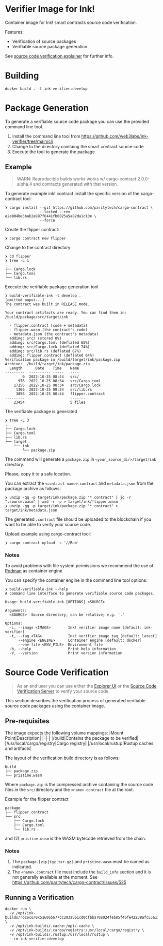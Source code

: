 # Verifier Image for Ink!

Container image for Ink! smart contracts source code verification.

Features:
- Verification of source packages
- Verifiable source package generation

See [source code verification explainer](https://github.com/web3labs/ink-verifier/blob/main/docs/SOURCE_CODE_VERIFICATION_EXPLAINER.md) for further info.

# Building

```
docker build . -t ink-verifier:develop
```

# Package Generation

To generate a verifiable source code package you can use the provided command line tool.

1. Install the command line tool from https://github.com/web3labs/ink-verifier/tree/main/cli
2. Change to the directory cointaing the smart contract source code
3. Execute the tool to generate the package

## Example

> WARN: Reproducible builds works works w/ cargo-contract 2.0.0-alpha.4
> and contracts generated with that version.

To generate example ink! contract install the specific version of the cargo-contract tool:

```
❯ cargo install --git https://github.com/paritytech/cargo-contract \
                --locked --rev e2e804be3bab2a987f0441fb8025a5a82da1c10e \ 
                --force
```

Create the flipper contract:

```
❯ cargo contract new flipper
```

Change to the contract directory
```
❯ cd flipper
❯ tree -L 1
.
├── Cargo.lock
├── Cargo.toml
└── lib.rs
```
Execute the verifiable package generation tool
```
❯ build-verifiable-ink -t develop .
[omitted ouput...]
The contract was built in RELEASE mode.

Your contract artifacts are ready. You can find them in:
/build/package/src/target/ink

  - flipper.contract (code + metadata)
  - flipper.wasm (the contract's code)
  - metadata.json (the contract's metadata)
  adding: src/ (stored 0%)
  adding: src/Cargo.toml (deflated 65%)
  adding: src/Cargo.lock (deflated 74%)
  adding: src/lib.rs (deflated 67%)
  adding: flipper.contract (deflated 64%)
Verification package in /build/target/ink/package.zip
Archive:  /build/target/ink/package.zip
  Length      Date    Time    Name
---------  ---------- -----   ----
        0  2022-10-25 08:44   src/
      976  2022-10-25 08:34   src/Cargo.toml
    17256  2022-10-25 08:34   src/Cargo.lock
     1366  2022-10-25 08:34   src/lib.rs
     3856  2022-10-25 08:44   flipper.contract
---------                     -------
    23454                     5 files
```
The verifiable package is generated
```
❯ tree -L 3
.
├── Cargo.lock
├── Cargo.toml
├── lib.rs
└── target
    └── ink
        └── package.zip
```

The command will generate a `package.zip` in `<your_source_dir>/target/ink` directory.

Please, copy it to a safe location.

You can extract the `<contract name>.contract` and `metadata.json` from the package archive as follows:

```
❯ unzip -qq -p target/ink/package.zip "*.contract" | jq -r ".source.wasm" | xxd -r -p > target/ink/flipper.wasm
❯ unzip -qq -p target/ink/package.zip "*.contract" > target/ink/metadata.json
```

The generated `.contract` file should be uploaded to the blockchain if you want to be able to verify your source code.

Upload example using cargo-contract tool:

```
❯ cargo contract upload -s '//Bob'
````

### Notes

To avoid problems with file system permissions we recommend the use of [Podman](https://podman.io/) as container engine.

You can specify the container engine in the command line tool options:
```
❯ build-verifiable-ink --help
A command line interface to generate verifiable source code packages.

Usage: build-verifiable-ink [OPTIONS] <SOURCE>

Arguments:
  <SOURCE>  Source directory, can be relative; e.g. '.'

Options:
  -i, --image <IMAGE>        Ink! verifier image name [default: ink-verifier]
  -t, --tag <TAG>            Ink! verifier image tag [default: latest]
      --engine <ENGINE>      Container engine [default: docker]
      --env-file <ENV_FILE>  Environment file
  -h, --help                 Print help information
  -V, --version              Print version information
```

# Source Code Verification

> As an end user you can use either the [Explorer UI](https://github.com/web3labs/epirus-substrate) or the [Source Code Verification Server](https://github.com/web3labs/ink-verifier-server) to verify your source code.

This section describes the verification process of generated verifiable source code packages using the container image.

## Pre-requisites

The image expects the following volume mappings:
|Mount Point|Description|
|-|-|
|/build|Contains the package to be verified|
|/usr/local/cargo/registry|Cargo registry|
|/usr/local/rustup|Rustup caches and artifacts|

The layout of the verification build directory is as follows:
```
build
├── package.zip
└── pristine.wasm
```

Where `package.zip` is the compressed archive containing the source code files in the `src/`directory and the `<name>.contract` file at the root.

Example for the flipper contract
```
package
├── flipper.contract
└── src
    ├── Cargo.lock
    ├── Cargo.toml
    └── lib.rs
```

and (2) `pristine.wasm` is the WASM bytecode retrieved from the chain.

### Notes

1. The `package.[zip|tgz|tar.gz]` and `pristine.wasm` must be named as indicated.
2. The `<name>.contract` file must include the `build_info` section and it is not generally available at the moment.
See https://github.com/paritytech/cargo-contract/issues/525  

## Running a Verification

```
docker run \
  -v /opt/ink-builds/rococo/0x51606b677cc203a561cd0cfbba708024feb85f46fe42238afc55a115785e1f95:/build \
  -v /opt/ink-builds/.cache:/opt/.cache \
  -v /opt/ink-builds/.cargo/registry:/usr/local/cargo/registry \
  -v /opt/ink-builds/.rustup:/usr/local/rustup \
  --rm ink-verifier:develop
```
